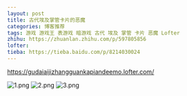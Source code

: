 ```yaml
---
layout: post
title: 古代埃及掌管卡片的恶魔
categories: 博客推荐
tags: 游戏 游戏王 表游戏 暗游戏 古代 埃及 掌管 卡片 恶魔 Lofter
zhihu: https://zhuanlan.zhihu.com/p/597805856
lofter: 
tieba: https://tieba.baidu.com/p/8214030024
---
```


<https://gudaiaijizhangguankapiandeemo.lofter.com/>

![1.png](https://s2.loli.net/2023/01/08/mDNOqdPLKupyFMA.png)
![2.png](https://s2.loli.net/2023/01/08/tRHKM5WowS6rIXl.png)
![3.png](https://s2.loli.net/2023/01/08/r4iAlUEFcu1dwL3.png)